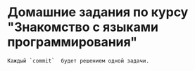 # Домашние задания по курсу "Знакомство с языками программирования"
    Каждый `commit`  будет решением одной задачи.
